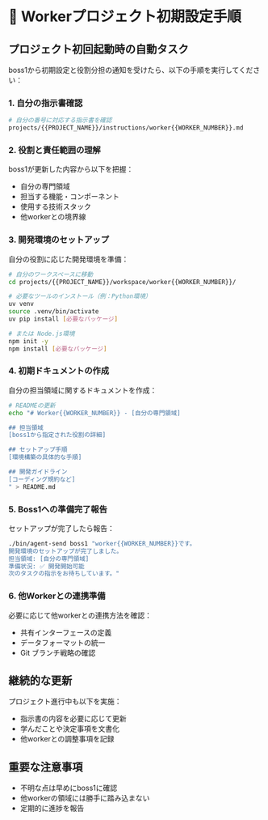 # 👷 Workerプロジェクト初期設定手順

## プロジェクト初回起動時の自動タスク

boss1から初期設定と役割分担の通知を受けたら、以下の手順を実行してください：

### 1. 自分の指示書確認
```bash
# 自分の番号に対応する指示書を確認
projects/{{PROJECT_NAME}}/instructions/worker{{WORKER_NUMBER}}.md
```

### 2. 役割と責任範囲の理解
boss1が更新した内容から以下を把握：
- 自分の専門領域
- 担当する機能・コンポーネント
- 使用する技術スタック
- 他workerとの境界線

### 3. 開発環境のセットアップ
自分の役割に応じた開発環境を準備：

```bash
# 自分のワークスペースに移動
cd projects/{{PROJECT_NAME}}/workspace/worker{{WORKER_NUMBER}}/

# 必要なツールのインストール（例：Python環境）
uv venv
source .venv/bin/activate
uv pip install [必要なパッケージ]

# または Node.js環境
npm init -y
npm install [必要なパッケージ]
```

### 4. 初期ドキュメントの作成
自分の担当領域に関するドキュメントを作成：

```bash
# READMEの更新
echo "# Worker{{WORKER_NUMBER}} - [自分の専門領域]

## 担当領域
[boss1から指定された役割の詳細]

## セットアップ手順
[環境構築の具体的な手順]

## 開発ガイドライン
[コーディング規約など]
" > README.md
```

### 5. Boss1への準備完了報告
セットアップが完了したら報告：

```bash
./bin/agent-send boss1 "worker{{WORKER_NUMBER}}です。
開発環境のセットアップが完了しました。
担当領域: [自分の専門領域]
準備状況: ✅ 開発開始可能
次のタスクの指示をお待ちしています。"
```

### 6. 他Workerとの連携準備
必要に応じて他workerとの連携方法を確認：
- 共有インターフェースの定義
- データフォーマットの統一
- Git ブランチ戦略の確認

## 継続的な更新
プロジェクト進行中も以下を実施：
- 指示書の内容を必要に応じて更新
- 学んだことや決定事項を文書化
- 他workerとの調整事項を記録

## 重要な注意事項
- 不明な点は早めにboss1に確認
- 他workerの領域には勝手に踏み込まない
- 定期的に進捗を報告